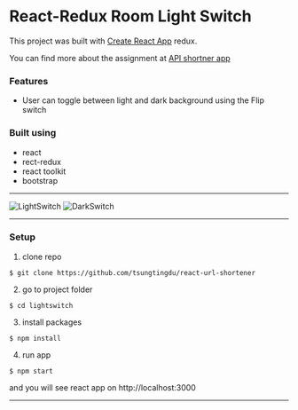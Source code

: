 # React-Redux Room Light Switch

This project was built with [Create React App](https://github.com/facebook/create-react-app) redux.

You can find more about the assignment at [API shortner app](https://pestotech.teachable.com/courses/1911069/lectures/43351538) 

### Features
* User can toggle between light and dark background using the Flip switch

### Built using
* react
* rect-redux
* react toolkit
* bootstrap



***
![LightSwitch](src/Images/smolURL_screenshot.png)
![DarkSwitch](Images/smolURL_screenshot.png)
***

### Setup
1. clone repo
```
$ git clone https://github.com/tsungtingdu/react-url-shortener
```
2. go to project folder
```
$ cd lightswitch
```
3. install packages
```
$ npm install
```
4. run app
```
$ npm start
```

and you will see react app on http://localhost:3000

***
